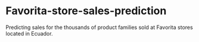 # Favorita-store-sales-prediction
Predicting sales for the thousands of product families sold at Favorita stores located in Ecuador. 
